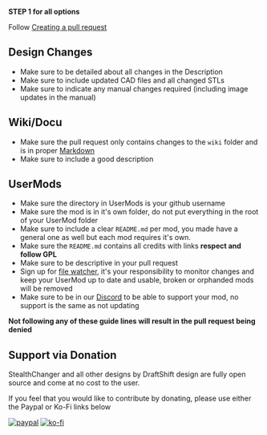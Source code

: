 **STEP 1 for all options**

Follow [Creating a pull request](https://docs.github.com/en/pull-requests/collaborating-with-pull-requests/proposing-changes-to-your-work-with-pull-requests/creating-a-pull-request)

## Design Changes

- Make sure to be detailed about all changes in the Description
- Make sure to include updated CAD files and all changed STLs
- Make sure to indicate any manual changes required (including image updates in the manual)

## Wiki/Docu
- Make sure the pull request only contains changes to the `wiki` folder and is in proper [Markdown](https://en.wikipedia.org/wiki/Markdown)
- Make sure to include a good description

## UserMods

- Make sure the directory in UserMods is your github username
- Make sure the mod is in it's own folder, do not put everything in the root of your UserMod folder
- Make sure to include a clear `README.md` per mod, you made have a general one as well but each mod requires it's own.
- Make sure the `README.md` contains all credits with links **respect and follow GPL**
- Make sure to be descriptive in your pull request
- Sign up for [file watcher](https://app.github-file-watcher.com/), it's your responsibility to monitor changes and keep your UserMod up to date and usable, broken or orphanded mods will be removed
- Make sure to be in our [Discord](https://discord.gg/jJs73c6vSc) to be able to support your mod, no support is the same as not updating


**Not following any of these guide lines will result in the pull request being denied**

## Support via Donation

StealthChanger and all other designs by DraftShift design are fully open source and come at no cost to the user.

If you feel that you would like to contribute by donating, please use either the Paypal or Ko-Fi links below

[![paypal](https://www.paypalobjects.com/en_US/i/btn/btn_donateCC_LG.gif)](https://www.paypal.com/cgi-bin/webscr?cmd=_s-xclick&hosted_button_id=QB27XC84YZPA4)  [![ko-fi](https://ko-fi.com/img/githubbutton_sm.svg)](https://ko-fi.com/L3L0XA8TK)